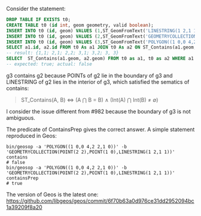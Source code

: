 Consider the statement:
```sql
DROP TABLE IF EXISTS t0;
CREATE TABLE t0 (id int, geom geometry, valid boolean);
INSERT INTO t0 (id, geom) VALUES (1,ST_GeomFromText('LINESTRING(1 2,1 1)',0));
INSERT INTO t0 (id, geom) VALUES (2,ST_GeomFromText('GEOMETRYCOLLECTION(POINT(2 2),POINT(1 0),LINESTRING(1 2,1 1))',0));
INSERT INTO t0 (id, geom) VALUES (3,ST_GeomFromText('POLYGON((1 0,0 4,2 2,1 0))',0));
SELECT a1.id, a2.id FROM t0 As a1 JOIN t0 As a2 ON ST_Contains(a1.geom, a2.geom);      
-- result: {1,1; 2,1; 2,2; 3,1; 3,2; 3, 3}   
SELECT  ST_Contains(a1.geom, a2.geom) FROM t0 as a1, t0 as a2 WHERE a1.id = 3 and a2.id = 2;
-- expected: true; actual: false
```
g3 contains g2 because POINTs of g2 lie in the boundary of g3 and LINESTRING of g2 lies in the interior of g3, which satisfied the sematics of contains:
> ST_Contains(A, B) ⇔ (A ⋂ B = B) ∧ (Int(A) ⋂ Int(B) ≠ ∅)

I consider the issue different from #982 because the boundary of g3 is not ambiguous. 

The predicate of ContainsPrep gives the correct answer. A simple statement reproduced in Geos:
```shell
bin/geosop -a 'POLYGON((1 0,0 4,2 2,1 0))' -b 'GEOMETRYCOLLECTION(POINT(2 2),POINT(1 0),LINESTRING(1 2,1 1))' contains
# false
bin/geosop -a 'POLYGON((1 0,0 4,2 2,1 0))' -b 'GEOMETRYCOLLECTION(POINT(2 2),POINT(1 0),LINESTRING(1 2,1 1))' containsPrep
# true
```


The version of Geos is the latest one:
https://github.com/libgeos/geos/commit/6f70b63a0d976ce31dd2952094bc1a39209f8a20